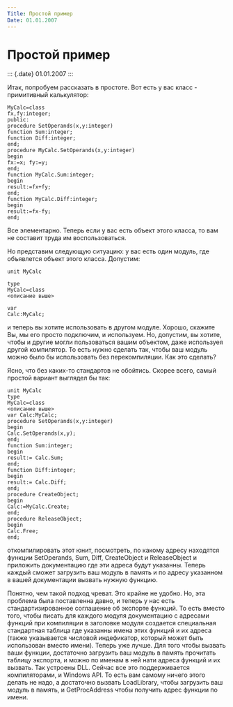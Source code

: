 ```yaml
---
Title: Простой пример
Date: 01.01.2007
---
```



Простой пример
==============

::: {.date}
01.01.2007
:::

Итак, попробуем рассказать в простоте. Вот есть у вас класс -
примитивный калькулятор:

    MyCalc=class
    fx,fy:integer;
    public:
    procedure SetOperands(x,y:integer)
    function Sum:integer;
    function Diff:integer;
    end;
    procedure MyCalc.SetOperands(x,y:integer)
    begin
    fx:=x; fy:=y;
    end;
    function MyCalc.Sum:integer;
    begin
    result:=fx+fy;
    end;
    function MyCalc.Diff:integer;
    begin
    result:=fx-fy;
    end;
     

Все элементарно. Теперь если у вас есть объект этого класса, то вам не
составит труда им воспользоваться.

Но представим следующую ситуацию: у вас есть один модуль, где объявлется
объект этого класса. Допустим:

    unit MyCalc
     
    type
    MyCalc=class
    <описание выше>
     
    var
    Calc:MyCalc;

и теперь вы хотите использовать в другом модуле. Хорошо, скажите Вы, мы
его просто подключим, и используем. Но, допустим, вы хотите, чтобы и
другие могли пользоваться вашим объектом, даже используея другой
компилятор. То есть нужно сделать так, чтобы ваш модуль можно было бы
использовать без перекомпиляции. Как это сделать?

Ясно, что без каких-то стандартов не обойтись. Скорее всего, самый
простой вариант выглядел бы так:

    unit MyCalc
    type
    MyCalc=class
    <описание выше>
    var Calc:MyCalc;
    procedure SetOperands(x,y:integer)
    begin
    Calc.SetOperands(x,y); 
    end;
    function Sum:integer;
    begin
    result:= Calc.Sum; 
    end;
    function Diff:integer;
    begin
    result:= Calс.Diff;
    end;
    procedure CreateObject;
    begin
    Calc:=MyCalc.Create;
    end;
    procedure ReleaseObject;
    begin
    Calc.Free;
    end;

откомпилировать этот юнит, посмотреть, по какому адресу находятся
функции SetOperands, Sum, Diff, CreateObject и ReleaseObject и приложить
документацию где эти адреса будут указанны. Теперь каждый сможет
загрузить ваш модуль в память и по адресу указанном в вашей документации
вызвать нужную функцию.

Понятно, чем такой подход чреват. Это крайне не удобно. Но, эта проблема
была поставленна давно, и теперь у нас есть стандартизированное
соглашение об экспорте функций. То есть вместо того, чтобы писать для
каждого модуля документацию с адресами функций при компиляции в
заголовке модуля создается специальная стандартная таблица где указанны
имена этих функций и их адреса (также указывается числовой индефикатор,
который может быть использован вместо имени). Теперь уже лучше. Для того
чтобы вызвать ваши функции, достаточно загрузить ваш модуль в память
прочитать таблицу экспорта, и можно по именам в ней нати адреса функций
и их вызвать. Так устроены DLL. Сейчас все это поддерживается
компиляторами, и Windows API. То есть вам самому ничего этого делать не
надо, а достаточно вызвать LoadLibrary, чтобы загрузить ваш модуль в
память, и GetProcAddress чтобы получить адрес функции по имени.
